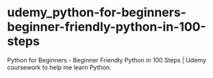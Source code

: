 # udemy_python-for-beginners-beginner-friendly-python-in-100-steps
Python for Beginners - Beginner Friendly Python in 100 Steps | Udemy coursework to help me learn Python.
